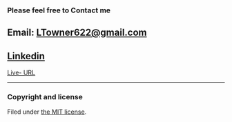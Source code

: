 ### Please feel free to Contact me
Email: LTowner622@gmail.com
---
[Linkedin](https://www.linkedin.com/in/lmtowner/)
---
[Live- URL](http://lmtowner.me)

---

### Copyright and license
Filed under [the MIT license](/LICENSE).

